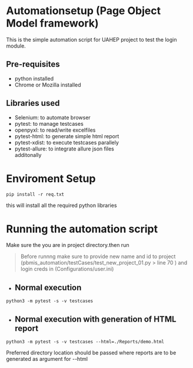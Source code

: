 # Automationsetup (Page Object Model framework) 
This is the simple automation script for UAHEP project to test the login module.
## Pre-requisites
* python installed
* Chrome or Mozilla installed  
  
## Libraries used
* Selenium: to automate browser  
* pytest: to manage testcases  
* openpyxl: to read/write excelfiles  
* pytest-html: to generate simple html report  
* pytest-xdist: to execute testcases parallely  
* pytest-allure: to integrate allure json files  
additonally  



# Enviroment Setup 
```console
pip install -r req.txt
```  
this will install all the required python libraries

# Running the automation script
Make sure the you are in project directory.then run  
> Before runnng make sure to provide new name and id to project (pbmis_automation/testCases/test_new_project_01.py > line 70  ) and login creds in (Configurations/user.ini) 
* ## Normal execution  
```console
python3 -m pytest -s -v testcases
``` 
* ## Normal execution with generation of HTML report  
```console
python3 -m pytest -s -v testcases --html=./Reports/demo.html
``` 
Preferred directory location should be passed where reports are to be generated as argument for  --html 
